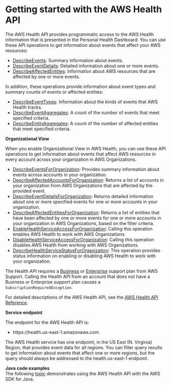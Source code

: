# Getting started with the AWS Health API<a name="getting-started-api"></a>

The AWS Health API provides programmatic access to the AWS Health information that is presented in the Personal Health Dashboard\. You can use these API operations to get information about events that affect your AWS resources:
+ [DescribeEvents](https://docs.aws.amazon.com/health/latest/APIReference/API_DescribeEvents.html): Summary information about events\.
+ [DescribeEventDetails](https://docs.aws.amazon.com/health/latest/APIReference/API_DescribeEventDetails.html): Detailed information about one or more events\.
+ [DescribeAffectedEntities](https://docs.aws.amazon.com/health/latest/APIReference/API_DescribeAffectedEntities.html): Information about AWS resources that are affected by one or more events\.

In addition, these operations provide information about event types and summary counts of events or affected entities:
+ [DescribeEventTypes](https://docs.aws.amazon.com/health/latest/APIReference/API_DescribeEventTypes.html): Information about the kinds of events that AWS Health tracks\.
+ [DescribeEventAggregates](https://docs.aws.amazon.com/health/latest/APIReference/API_DescribeEventAggregates.html): A count of the number of events that meet specified criteria\.
+ [DescribeEntityAggregates](https://docs.aws.amazon.com/health/latest/APIReference/API_DescribeEntityAggregates.html): A count of the number of affected entities that meet specified criteria\.

**Organizational View**

When you enable Organizational View in AWS Health, you can use these API operations to get information about events that affect AWS resources in every account across your organization in AWS Organizations\.
+ [DescribeEventsForOrganization](https://docs.aws.amazon.com/health/latest/APIReference/API_DescribeEventsForOrganization.html): Provides summary information about events across accounts in your organization\.
+ [DescribeAffectedAccountsForOrganization](https://docs.aws.amazon.com/health/latest/APIReference/API_DescribeAffectedAccountsForOrganization.html): Returns a list of accounts in your organization from AWS Organizations that are affected by the provided event\.
+ [DescribeEventDetailsForOrganization](https://docs.aws.amazon.com/health/latest/APIReference/API_DescribeEventDetailsForOrganization.html): Returns detailed information about one or more specified events for one or more accounts in your organization\.
+ [DescribeAffectedEntitiesForOrganization](https://docs.aws.amazon.com/health/latest/APIReference/API_DescribeAffectedEntitiesForOrganization.html): Returns a list of entities that have been affected by one or more events for one or more accounts in your organization in AWS Organizations, based on the filter criteria\.
+ [EnableHealthServiceAccessForOrganization](https://docs.aws.amazon.com/health/latest/APIReference/API_EnableHealthServiceAccessForOrganization.html): Calling this operation enables AWS Health to work with AWS Organizations\.
+ [DisableHealthServiceAccessForOrganization](https://docs.aws.amazon.com/health/latest/APIReference/API_DisableHealthServiceAccessForOrganization.html): Calling this operation disables AWS Health from working with AWS Organizations\.
+ [DescribeHealthServiceStatusForOrganization](https://docs.aws.amazon.com/health/latest/APIReference/API_DescribeHealthServiceStatusForOrganization.html): This operation provides status information on enabling or disabling AWS Health to work with your organization\.

The Health API requires a [Business](https://aws.amazon.com/premiumsupport/plans/business/) or [Enterprise](https://aws.amazon.com/premiumsupport/plans/enterprise/) support plan from AWS Support\. Calling the Health API from an account that does not have a Business or Enterprise support plan causes a `SubscriptionRequiredException`\.

For detailed descriptions of the AWS Health API, see the [AWS Health API Reference](https://docs.aws.amazon.com/health/latest/APIReference/)\.

**Service endpoint**

The endpoint for the AWS Health API is:
+ https://health\.us\-east\-1\.amazonaws\.com

The AWS Health service has one endpoint, in the US East \(N\. Virginia\) Region, that provides event data for all regions\. You can filter query results to get information about events that affect one or more regions, but the query should always be addressed to the health\.us\-east\-1 endpoint\.

**Java code examples**  
The following [topic](code-sample-java.md) demonstrates using the AWS Health API with the AWS SDK for Java\.
